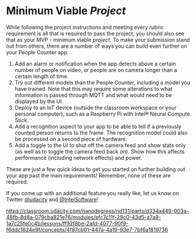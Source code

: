 # Minimum Viable *Project*

While following the project instructions and meeting every rubric requirement is all that is required to pass the project, you should also see that as your MVP - minimum viable *project*. To make your submission stand out from others, there are a number of ways you can build even further on your People Counter app:

1. Add an alarm or notification when the app detects above a certain number of people on video, or people are on camera longer than a certain length of time.
2. Try out different models than the People Counter, including a model you have trained. Note that this may require some alterations to what information is passed through MQTT and what would need to be displayed by the UI.
3. Deploy to an IoT device (outside the classroom workspace or your personal computer), such as a Raspberry Pi with Intel® Neural Compute Stick.
4. Add a recognition aspect to your app to be able to tell if a previously counted person returns to the frame. The recognition model could also be processed on a second piece of hardware.
5. Add a toggle to the UI to shut off the camera feed and show stats only (as well as to toggle the camera feed back on). Show how this affects performance (including network effects) and power.

These are just a few quick ideas to get you started on further building out your app past the main requirements! Remember, none of these are required.

If you come up with an additional feature you really like, let us know on Twitter [@udacity](https://twitter.com/udacity) and [@IntelSoftware](https://twitter.com/intelsoftware)!



https://classroom.udacity.com/nanodegrees/nd131/parts/d334a449-003a-48fb-8d8a-079cba821e76/modules/efc7c11f-29c0-43d5-a7a9-1a7c25fe0c4b/lessons/ff92f8be-2afd-4077-90f9-f6ddc1624e9f/concepts/4f87cb01-447a-4a19-93e7-7bf6a1819736